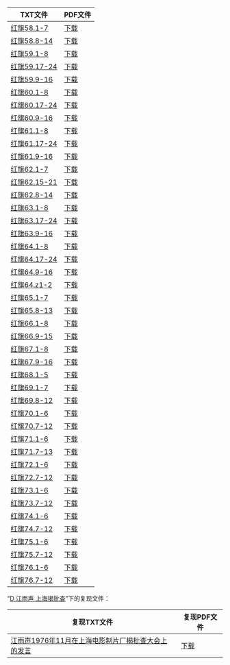 | TXT文件 | PDF文件 |
| ------- | ------- |
| [红旗58.1-7](%E7%BA%A2%E6%97%9758.1-7.txt) | [下载](%E7%BA%A2%E6%97%9758.1-7.pdf) |
| [红旗58.8-14](%E7%BA%A2%E6%97%9758.8-14.txt) | [下载](%E7%BA%A2%E6%97%9758.8-14.pdf) |
| [红旗59.1-8](%E7%BA%A2%E6%97%9759.1-8.txt) | [下载](%E7%BA%A2%E6%97%9759.1-8.pdf) |
| [红旗59.17-24](%E7%BA%A2%E6%97%9759.17-24.txt) | [下载](%E7%BA%A2%E6%97%9759.17-24.pdf) |
| [红旗59.9-16](%E7%BA%A2%E6%97%9759.9-16.txt) | [下载](%E7%BA%A2%E6%97%9759.9-16.pdf) |
| [红旗60.1-8](%E7%BA%A2%E6%97%9760.1-8.txt) | [下载](%E7%BA%A2%E6%97%9760.1-8.pdf) |
| [红旗60.17-24](%E7%BA%A2%E6%97%9760.17-24.txt) | [下载](%E7%BA%A2%E6%97%9760.17-24.pdf) |
| [红旗60.9-16](%E7%BA%A2%E6%97%9760.9-16.txt) | [下载](%E7%BA%A2%E6%97%9760.9-16.pdf) |
| [红旗61.1-8](%E7%BA%A2%E6%97%9761.1-8.txt) | [下载](%E7%BA%A2%E6%97%9761.1-8.pdf) |
| [红旗61.17-24](%E7%BA%A2%E6%97%9761.17-24.txt) | [下载](%E7%BA%A2%E6%97%9761.17-24.pdf) |
| [红旗61.9-16](%E7%BA%A2%E6%97%9761.9-16.txt) | [下载](%E7%BA%A2%E6%97%9761.9-16.pdf) |
| [红旗62.1-7](%E7%BA%A2%E6%97%9762.1-7.txt) | [下载](%E7%BA%A2%E6%97%9762.1-7.pdf) |
| [红旗62.15-21](%E7%BA%A2%E6%97%9762.15-21.txt) | [下载](%E7%BA%A2%E6%97%9762.15-21.pdf) |
| [红旗62.8-14](%E7%BA%A2%E6%97%9762.8-14.txt) | [下载](%E7%BA%A2%E6%97%9762.8-14.pdf) |
| [红旗63.1-8](%E7%BA%A2%E6%97%9763.1-8.txt) | [下载](%E7%BA%A2%E6%97%9763.1-8.pdf) |
| [红旗63.17-24](%E7%BA%A2%E6%97%9763.17-24.txt) | [下载](%E7%BA%A2%E6%97%9763.17-24.pdf) |
| [红旗63.9-16](%E7%BA%A2%E6%97%9763.9-16.txt) | [下载](%E7%BA%A2%E6%97%9763.9-16.pdf) |
| [红旗64.1-8](%E7%BA%A2%E6%97%9764.1-8.txt) | [下载](%E7%BA%A2%E6%97%9764.1-8.pdf) |
| [红旗64.17-24](%E7%BA%A2%E6%97%9764.17-24.txt) | [下载](%E7%BA%A2%E6%97%9764.17-24.pdf) |
| [红旗64.9-16](%E7%BA%A2%E6%97%9764.9-16.txt) | [下载](%E7%BA%A2%E6%97%9764.9-16.pdf) |
| [红旗64.z1-2](%E7%BA%A2%E6%97%9764.z1-2.txt) | [下载](%E7%BA%A2%E6%97%9764.z1-2.pdf) |
| [红旗65.1-7](%E7%BA%A2%E6%97%9765.1-7.txt) | [下载](%E7%BA%A2%E6%97%9765.1-7.pdf) |
| [红旗65.8-13](%E7%BA%A2%E6%97%9765.8-13.txt) | [下载](%E7%BA%A2%E6%97%9765.8-13.pdf) |
| [红旗66.1-8](%E7%BA%A2%E6%97%9766.1-8.txt) | [下载](%E7%BA%A2%E6%97%9766.1-8.pdf) |
| [红旗66.9-15](%E7%BA%A2%E6%97%9766.9-15.txt) | [下载](%E7%BA%A2%E6%97%9766.9-15.pdf) |
| [红旗67.1-8](%E7%BA%A2%E6%97%9767.1-8.txt) | [下载](%E7%BA%A2%E6%97%9767.1-8.pdf) |
| [红旗67.9-16](%E7%BA%A2%E6%97%9767.9-16.txt) | [下载](%E7%BA%A2%E6%97%9767.9-16.pdf) |
| [红旗68.1-5](%E7%BA%A2%E6%97%9768.1-5.txt) | [下载](%E7%BA%A2%E6%97%9768.1-5.pdf) |
| [红旗69.1-7](%E7%BA%A2%E6%97%9769.1-7.txt) | [下载](%E7%BA%A2%E6%97%9769.1-7.pdf) |
| [红旗69.8-12](%E7%BA%A2%E6%97%9769.8-12.txt) | [下载](%E7%BA%A2%E6%97%9769.8-12.pdf) |
| [红旗70.1-6](%E7%BA%A2%E6%97%9770.1-6.txt) | [下载](%E7%BA%A2%E6%97%9770.1-6.pdf) |
| [红旗70.7-12](%E7%BA%A2%E6%97%9770.7-12.txt) | [下载](%E7%BA%A2%E6%97%9770.7-12.pdf) |
| [红旗71.1-6](%E7%BA%A2%E6%97%9771.1-6.txt) | [下载](%E7%BA%A2%E6%97%9771.1-6.pdf) |
| [红旗71.7-13](%E7%BA%A2%E6%97%9771.7-13.txt) | [下载](%E7%BA%A2%E6%97%9771.7-13.pdf) |
| [红旗72.1-6](%E7%BA%A2%E6%97%9772.1-6.txt) | [下载](%E7%BA%A2%E6%97%9772.1-6.pdf) |
| [红旗72.7-12](%E7%BA%A2%E6%97%9772.7-12.txt) | [下载](%E7%BA%A2%E6%97%9772.7-12.pdf) |
| [红旗73.1-6](%E7%BA%A2%E6%97%9773.1-6.txt) | [下载](%E7%BA%A2%E6%97%9773.1-6.pdf) |
| [红旗73.7-12](%E7%BA%A2%E6%97%9773.7-12.txt) | [下载](%E7%BA%A2%E6%97%9773.7-12.pdf) |
| [红旗74.1-6](%E7%BA%A2%E6%97%9774.1-6.txt) | [下载](%E7%BA%A2%E6%97%9774.1-6.pdf) |
| [红旗74.7-12](%E7%BA%A2%E6%97%9774.7-12.txt) | [下载](%E7%BA%A2%E6%97%9774.7-12.pdf) |
| [红旗75.1-6](%E7%BA%A2%E6%97%9775.1-6.txt) | [下载](%E7%BA%A2%E6%97%9775.1-6.pdf) |
| [红旗75.7-12](%E7%BA%A2%E6%97%9775.7-12.txt) | [下载](%E7%BA%A2%E6%97%9775.7-12.pdf) |
| [红旗76.1-6](%E7%BA%A2%E6%97%9776.1-6.txt) | [下载](%E7%BA%A2%E6%97%9776.1-6.pdf) |
| [红旗76.7-12](%E7%BA%A2%E6%97%9776.7-12.txt) | [下载](%E7%BA%A2%E6%97%9776.7-12.pdf) |

“[D 江雨声 上海揭批查](../D%20%E6%B1%9F%E9%9B%A8%E5%A3%B0%20%E4%B8%8A%E6%B5%B7%E6%8F%AD%E6%89%B9%E6%9F%A5)”下的复现文件：

| 复现TXT文件 | 复现PDF文件 |
| ------- | ------- |
| [江雨声1976年11月在上海电影制片厂揭批查大会上的发言](../D%20%E6%B1%9F%E9%9B%A8%E5%A3%B0%20%E4%B8%8A%E6%B5%B7%E6%8F%AD%E6%89%B9%E6%9F%A5/%E6%B1%9F%E9%9B%A8%E5%A3%B01976%E5%B9%B411%E6%9C%88%E5%9C%A8%E4%B8%8A%E6%B5%B7%E7%94%B5%E5%BD%B1%E5%88%B6%E7%89%87%E5%8E%82%E6%8F%AD%E6%89%B9%E6%9F%A5%E5%A4%A7%E4%BC%9A%E4%B8%8A%E7%9A%84%E5%8F%91%E8%A8%80.txt) | [下载](../D%20%E6%B1%9F%E9%9B%A8%E5%A3%B0%20%E4%B8%8A%E6%B5%B7%E6%8F%AD%E6%89%B9%E6%9F%A5/%E6%B1%9F%E9%9B%A8%E5%A3%B01976%E5%B9%B411%E6%9C%88%E5%9C%A8%E4%B8%8A%E6%B5%B7%E7%94%B5%E5%BD%B1%E5%88%B6%E7%89%87%E5%8E%82%E6%8F%AD%E6%89%B9%E6%9F%A5%E5%A4%A7%E4%BC%9A%E4%B8%8A%E7%9A%84%E5%8F%91%E8%A8%80.pdf) |
